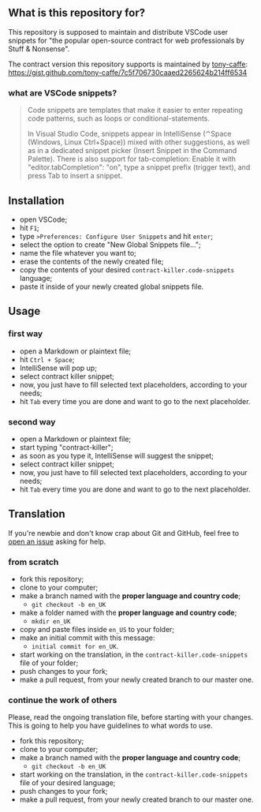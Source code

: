## What is this repository for?

This repository is supposed to maintain and distribute VSCode user snippets for "the popular open-source contract for web professionals by Stuff & Nonsense".

The contract version this repository supports is maintained by [tony-caffe][tony]:
https://gist.github.com/tony-caffe/7c5f706730caaed2265624b214ff6534

### what are VSCode snippets?

> Code snippets are templates that make it easier to enter repeating code patterns, such as loops or conditional-statements.
>
> In Visual Studio Code, snippets appear in IntelliSense (⌃Space (Windows, Linux Ctrl+Space)) mixed with other suggestions, as well as in a dedicated snippet picker (Insert Snippet in the Command Palette). There is also support for tab-completion: Enable it with "editor.tabCompletion": "on", type a snippet prefix (trigger text), and press Tab to insert a snippet.

[tony]: https://gist.github.com/tony-caffe

## Installation

- open VSCode;
- hit `F1`;
- type `>Preferences: Configure User Snippets` and hit `enter`;
- select the option to create "New Global Snippets file...";
- name the file whatever you want to;
- erase the contents of the newly created file;
- copy the contents of your desired `contract-killer.code-snippets` language;
- paste it inside of your newly created global snippets file.

## Usage

### first way

- open a Markdown or plaintext file;
- hit `Ctrl + Space`;
- IntelliSense will pop up;
- select contract killer snippet;
- now, you just have to fill selected text placeholders, according to your needs;
- hit `Tab` every time you are done and want to go to the next placeholder.

### second way

- open a Markdown or plaintext file;
- start typing "contract-killer";
- as soon as you type it, IntelliSense will suggest the snippet;
- select contract killer snippet;
- now, you just have to fill selected text placeholders, according to your needs;
- hit `Tab` every time you are done and want to go to the next placeholder.

## Translation

If you're newbie and don't know crap about Git and GitHub, feel free to [open an issue][new-issue] asking for help.

[new-issue]: https://github.com/riservato-xyz/contract-killer/issues/new

### from scratch

- fork this repository;
- clone to your computer;
- make a branch named with the **proper language and country code**;
  - `git checkout -b en_UK`
- make a folder named with the **proper language and country code**;
  - `mkdir en_UK`
- copy and paste files inside `en_US` to your folder;
- make an initial commit with this message:
  - `initial commit for en_UK`.
- start working on the translation, in the `contract-killer.code-snippets` file of your folder;
- push changes to your fork;
- make a pull request, from your newly created branch to our master one.

### continue the work of others

Please, read the ongoing translation file, before starting with your changes. This is going to help you have guidelines to what words to use.

- fork this repository;
- clone to your computer;
- make a branch named with the **proper language and country code**;
  - `git checkout -b en_UK`
- start working on the translation, in the `contract-killer.code-snippets` file of your desired language;
- push changes to your fork;
- make a pull request, from your newly created branch to our master one.
